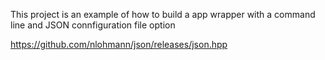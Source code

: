 This project is an example of how to build a app wrapper with a command line and 
JSON connfiguration file option

https://github.com/nlohmann/json/releases/json.hpp
